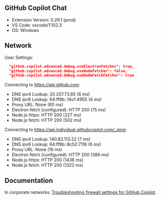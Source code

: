 ## GitHub Copilot Chat

- Extension Version: 0.29.1 (prod)
- VS Code: vscode/1.102.3
- OS: Windows

## Network

User Settings:

```json
  "github.copilot.advanced.debug.useElectronFetcher": true,
  "github.copilot.advanced.debug.useNodeFetcher": false,
  "github.copilot.advanced.debug.useNodeFetchFetcher": true
```

Connecting to https://api.github.com:

- DNS ipv4 Lookup: 20.207.73.85 (6 ms)
- DNS ipv6 Lookup: 64:ff9b::14cf:4955 (4 ms)
- Proxy URL: None (60 ms)
- Electron fetch (configured): HTTP 200 (75 ms)
- Node.js https: HTTP 200 (227 ms)
- Node.js fetch: HTTP 200 (502 ms)

Connecting to https://api.individual.githubcopilot.com/_ping:

- DNS ipv4 Lookup: 140.82.113.22 (7 ms)
- DNS ipv6 Lookup: 64:ff9b::8c52:7116 (6 ms)
- Proxy URL: None (16 ms)
- Electron fetch (configured): HTTP 200 (386 ms)
- Node.js https: HTTP 200 (1436 ms)
- Node.js fetch: HTTP 200 (1322 ms)

## Documentation

In corporate networks: [Troubleshooting firewall settings for GitHub Copilot](https://docs.github.com/en/copilot/troubleshooting-github-copilot/troubleshooting-firewall-settings-for-github-copilot).
